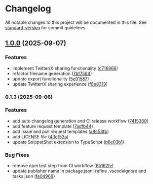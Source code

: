# Changelog

All notable changes to this project will be documented in this file. See [standard-version](https://github.com/conventional-changelog/standard-version) for commit guidelines.

## [1.0.0](https://github.com/Bridgetamana/SnippetShot-/compare/v0.1.3...v1.0.0) (2025-09-07)


### Features

* implement Twitter/X sharing functionality ([c716866](https://github.com/Bridgetamana/SnippetShot-/commit/c716866f4e5c51aa4cd807d07e80c800afe444d0))
* refactor filename generation ([7bf7564](https://github.com/Bridgetamana/SnippetShot-/commit/7bf7564ffaa71e6273eb8f7a9c371f900067aeff))
* update export functionality ([5e01587](https://github.com/Bridgetamana/SnippetShot-/commit/5e015870e69f90c1f079526e7e18c2dcdd8cb7ab))
* update Twitter/X sharing experience ([f8e8319](https://github.com/Bridgetamana/SnippetShot-/commit/f8e8319340206a9c7c359d64ec81f87f211b0b70))

### 0.1.3 (2025-09-06)


### Features

* add auto changelog generation and CI release workflow ([7415360](https://github.com/Bridgetamana/SnippetShot-/commit/7415360ef32185cf16f9a6ead375d34b24bc7a05))
* add feature request template ([7adfb44](https://github.com/Bridgetamana/SnippetShot-/commit/7adfb44fac3a051ab2cce59479c6ea5735d187cf))
* add issue and pull request templates ([a8c53fb](https://github.com/Bridgetamana/SnippetShot-/commit/a8c53fbea9268aa3abfdd488fc78f4cbf71e4825))
* add LICENSE file ([43cf53a](https://github.com/Bridgetamana/SnippetShot-/commit/43cf53a4a7c0344e77aa3604e332b8f781683286))
* update SnippetShot extension to TypeScript ([b8e03b1](https://github.com/Bridgetamana/SnippetShot-/commit/b8e03b190712805d71e81482446d8c27d4cf8bfd))


### Bug Fixes

* remove npm test step from CI workflow ([6b162fe](https://github.com/Bridgetamana/SnippetShot-/commit/6b162feab37d270bc54c335daead54a6c8e25b66))
* update publisher name in package.json; refine .vscodeignore and tasks.json ([fe04966](https://github.com/Bridgetamana/SnippetShot-/commit/fe0496625a3bc6da7b37d3d94cdb5a4c73c98354))
